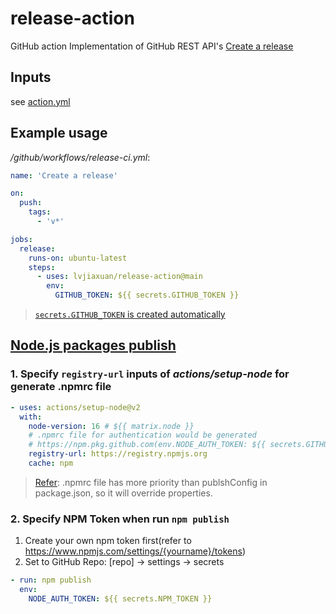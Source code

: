 # release-action

GitHub action Implementation of GitHub REST API's [Create a release](https://docs.github.com/en/rest/releases/releases#create-a-release)

## Inputs

see [action.yml](./action.yml)

## Example usage

*/github/workflows/release-ci.yml*:
```yml
name: 'Create a release'

on:
  push:
    tags:
      - 'v*'

jobs:
  release:
    runs-on: ubuntu-latest
    steps:
      - uses: lvjiaxuan/release-action@main
        env:
          GITHUB_TOKEN: ${{ secrets.GITHUB_TOKEN }}
```

> [`secrets.GITHUB_TOKEN` is created automatically](https://docs.github.com/cn/actions/security-guides/automatic-token-authentication)

## [Node.js packages publish](https://docs.github.com/cn/actions/publishing-packages/publishing-nodejs-packages)

### 1. Specify `registry-url` inputs of *actions/setup-node* for generate .npmrc file

```yml
- uses: actions/setup-node@v2
  with:
    node-version: 16 # ${{ matrix.node }}
    # .npmrc file for authentication would be generated
    # https://npm.pkg.github.com(env.NODE_AUTH_TOKEN: ${{ secrets.GITHUB_TOKEN }})
    registry-url: https://registry.npmjs.org 
    cache: npm
```

> [Refer](https://github.com/actions/setup-node/issues/82#issuecomment-970324194): .npmrc file has more priority than publshConfig in package.json, so it will override properties.

### 2. Specify NPM Token when run `npm publish`

1. Create your own npm token first(refer to https://www.npmjs.com/settings/{yourname}/tokens)
1. Set to GitHub Repo: [repo] -> settings -> secrets

```yml
- run: npm publish
  env:
    NODE_AUTH_TOKEN: ${{ secrets.NPM_TOKEN }}
```